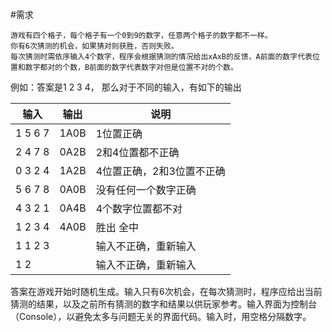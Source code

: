 #需求
```
游戏有四个格子，每个格子有一个0到9的数字，任意两个格子的数字都不一样。
你有6次猜测的机会，如果猜对则获胜，否则失败。
每次猜测时需依序输入4个数字，程序会根据猜测的情况给出xAxB的反馈，A前面的数字代表位置和数字都对的个数，B前面的数字代表数字对但是位置不对的个数。
```

例如：答案是1 2 3 4， 那么对于不同的输入，有如下的输出


输入  | 输出 | 说明
------------- | ------------- | ------------- 
1 5 6 7  | 1A0B  | 1位置正确
2 4 7 8  | 0A2B  | 2和4位置都不正确
0 3 2 4  | 1A2B  | 4位置正确，2和3位置不正确
5 6 7 8  | 0A0B  | 没有任何一个数字正确
4 3 2 1  | 0A4B  | 4个数字位置都不对
1 2 3 4  | 4A0B  | 胜出 全中
1 1 2 3  |       | 输入不正确，重新输入  
1 2	      |       |输入不正确，重新输入	

答案在游戏开始时随机生成。输入只有6次机会，在每次猜测时，程序应给出当前猜测的结果，以及之前所有猜测的数字和结果以供玩家参考。输入界面为控制台（Console），以避免太多与问题无关的界面代码。输入时，用空格分隔数字。
